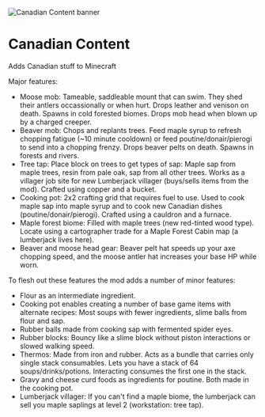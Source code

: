 ![Canadian Content banner](https://github.com/user-attachments/assets/31cf555d-30ac-4812-8e90-a29fca651fff)

# Canadian Content
Adds Canadian stuff to Minecraft

Major features:
- Moose mob: Tameable, saddleable mount that can swim. They shed their antlers occassionally or when hurt. Drops leather and venison on death. Spawns in cold forested biomes. Drops mob head when blown up by a charged creeper.
- Beaver mob: Chops and replants trees. Feed maple syrup to refresh chopping fatigue (~10 minute cooldown) or feed poutine/donair/pierogi to send into a chopping frenzy. Drops beaver pelts on death. Spawns in forests and rivers.
- Tree tap: Place block on trees to get types of sap: Maple sap from maple trees, resin from pale oak, sap from all other trees. Works as a villager job site for new Lumberjack villager (buys/sells items from the mod). Crafted using copper and a bucket.
- Cooking pot: 2x2 crafting grid that requires fuel to use. Used to cook maple sap into maple syrup and to cook new Canadian dishes (poutine/donair/pierogi). Crafted using a cauldron and a furnace.
- Maple forest biome: Filled with maple trees (new red-tinted wood type). Locate using a cartographer trade for a Maple Forest Cabin map (a lumberjack lives here).
- Beaver and moose head gear: Beaver pelt hat speeds up your axe chopping speed, and the moose antler hat increases your base HP while worn.

To flesh out these features the mod adds a number of minor features:
- Flour as an intermediate ingredient.
- Cooking pot enables creating a number of base game items with alternate recipes: Most soups with fewer ingredients, slime balls from flour and sap.
- Rubber balls made from cooking sap with fermented spider eyes.
- Rubber blocks: Bouncy like a slime block without piston interactions or slowed walking speed.
- Thermos: Made from iron and rubber. Acts as a bundle that carries only single stack consumables. Lets you have a stack of 64 soups/drinks/potions. Interacting consumes the first one in the stack.
- Gravy and cheese curd foods as ingredients for poutine. Both made in the cooking pot.
- Lumberjack villager: If you can't find a maple biome, the lumberjack can sell you maple saplings at level 2 (workstation: tree tap).
